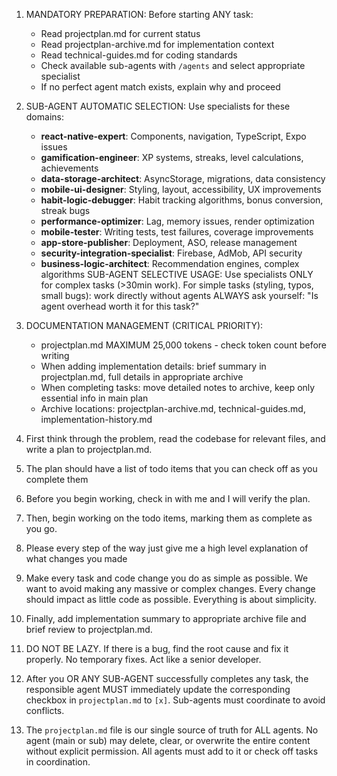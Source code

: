 1. MANDATORY PREPARATION: Before starting ANY task:
   - Read projectplan.md for current status
   - Read projectplan-archive.md for implementation context  
   - Read technical-guides.md for coding standards
   - Check available sub-agents with `/agents` and select appropriate specialist
   - If no perfect agent match exists, explain why and proceed

2. SUB-AGENT AUTOMATIC SELECTION: Use specialists for these domains:
   - **react-native-expert**: Components, navigation, TypeScript, Expo issues
   - **gamification-engineer**: XP systems, streaks, level calculations, achievements  
   - **data-storage-architect**: AsyncStorage, migrations, data consistency
   - **mobile-ui-designer**: Styling, layout, accessibility, UX improvements
   - **habit-logic-debugger**: Habit tracking algorithms, bonus conversion, streak bugs
   - **performance-optimizer**: Lag, memory issues, render optimization
   - **mobile-tester**: Writing tests, test failures, coverage improvements
   - **app-store-publisher**: Deployment, ASO, release management
   - **security-integration-specialist**: Firebase, AdMob, API security
   - **business-logic-architect**: Recommendation engines, complex algorithms
   SUB-AGENT SELECTIVE USAGE: Use specialists ONLY for complex tasks (>30min work).
     For simple tasks (styling, typos, small bugs): work directly without agents
   ALWAYS ask yourself: "Is agent overhead worth it for this task?"

3. DOCUMENTATION MANAGEMENT (CRITICAL PRIORITY):
   - projectplan.md MAXIMUM 25,000 tokens - check token count before writing
   - When adding implementation details: brief summary in projectplan.md, full details in appropriate archive
   - When completing tasks: move detailed notes to archive, keep only essential info in main plan
   - Archive locations: projectplan-archive.md, technical-guides.md, implementation-history.md

4. First think through the problem, read the codebase for relevant files, and write a plan to projectplan.md.

5. The plan should have a list of todo items that you can check off as you complete them

6. Before you begin working, check in with me and I will verify the plan.

7. Then, begin working on the todo items, marking them as complete as you go.

8. Please every step of the way just give me a high level explanation of what changes you made

9. Make every task and code change you do as simple as possible. We want to avoid making any massive or complex changes. Every change should impact as little code as possible. Everything is about simplicity.

10. Finally, add implementation summary to appropriate archive file and brief review to projectplan.md.

11. DO NOT BE LAZY. If there is a bug, find the root cause and fix it properly. No temporary fixes. Act like a senior developer.

12. After you OR ANY SUB-AGENT successfully completes any task, the responsible agent MUST immediately update the corresponding checkbox in `projectplan.md` to `[x]`. Sub-agents must coordinate to avoid conflicts.

13. The `projectplan.md` file is our single source of truth for ALL agents. No agent (main or sub) may delete, clear, or overwrite the entire content without explicit permission. All agents must add to it or check off tasks in coordination.